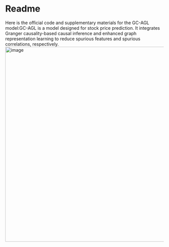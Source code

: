 # Readme
Here is the official code and supplementary materials for the GC-AGL model:GC-AGL is a model designed for stock price prediction. It integrates Granger causality-based causal inference and enhanced graph representation learning to reduce spurious features and spurious correlations, respectively.
<img width="1488" height="620" alt="image" src="https://github.com/user-attachments/assets/2a90a5e8-5752-494b-88c3-5ef4ec1efd44" />
